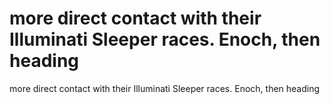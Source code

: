 # more direct contact with their Illuminati Sleeper races. Enoch, then heading

more direct contact with their Illuminati Sleeper races. Enoch, then heading